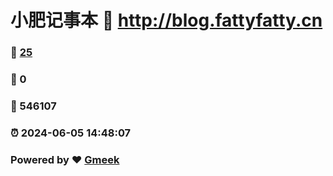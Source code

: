 # 小肥记事本 :link: http://blog.fattyfatty.cn 
### :page_facing_up: [25](http://blog.fattyfatty.cn/tag.html) 
### :speech_balloon: 0 
### :hibiscus: 546107 
### :alarm_clock: 2024-06-05 14:48:07 
### Powered by :heart: [Gmeek](https://github.com/Meekdai/Gmeek)
